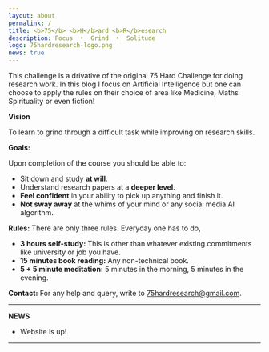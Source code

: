 ```yaml
---
layout: about
permalink: /
title: <b>75</b> <b>H</b>ard <b>R</b>esearch
description: Focus  •  Grind  •  Solitude
logo: 75hardresearch-logo.png
news: true
---
```


This challenge is a drivative of the original 75 Hard Challenge for doing research work. In this blog I focus on Artificial Intelligence but one can choose to apply the rules on their choice of area like Medicine, Maths Spirituality or even fiction!

**Vision**

To learn to grind through a difficult task while improving on research skills.

**Goals:**

Upon completion of the course you should be able to:
- Sit down and study <b>at will</b>.
- Understand research papers at a <b>deeper level</b>.
- <b>Feel confident</b> in your ability to pick up anything and finish it.
- <b>Not sway away</b> at the whims of your mind or any social media AI algorithm.


**Rules:**
There are only three rules. Everyday one has to do,
- <b>3 hours self-study:</b> This is other than whatever existing commitments like university or job you have.
- <b>15 minutes book reading:</b> Any non-technical book.
- <b>5 + 5 minute meditation:</b> 5 minutes in the morning, 5 minutes in the evening.

**Contact:** For any help and query, write to 75hardresearch@gmail.com.


***
**NEWS**

- Website is up!

***
